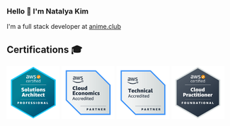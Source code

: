 ### Hello 👋 I'm Natalya Kim

I'm a full stack developer at [anime.club](https://anime.club/)

## Certifications 🎓

<a href="https://www.credly.com/badges/4373c6f3-38f2-4d26-9a34-b8fb08112c8e/public_url"><img src="images/aws-professional-solutions-architect.png" width=120 alt="AWS Certified Solutions Architect – Professional" /></a>
<a href="https://www.credly.com/badges/75cdf707-cea9-4848-aef5-f118515f8ada/public_url"><img src="images/aws-accredited-cloud-economics.png" width=120 alt="AWS Partner: Cloud Economics Accreditation" /></a>
<a href="https://www.credly.com/badges/feac37da-536d-4ff1-bfc9-00206b9411eb/public_url"><img src="images/aws-accredited-technical.png" width=120 alt="AWS Partner: Accreditation (Technical)" /></a>
<a href="https://www.credly.com/badges/6cc22786-d31b-4226-8865-16295432ceb0/public_url"><img src="images/aws-cloud-practitioner.png" width=120 alt="AWS Certified Cloud Practitioner" /></a>
